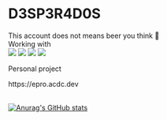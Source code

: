 # D3SP3R4D0S

<aside>
This account does not means beer you think 🍺
</aside>

<div>
Working with
</div>

<div>
<img src="https://img.shields.io/badge/python-3776AB?style=flat&logo=python&logoColor=white"> 
<img src="https://img.shields.io/badge/Node.js-339933?style=flat&logo=Node-dot-js&logoColor=white"/> 
<img src="https://img.shields.io/badge/mysql-4479A1?style=flat&logo=mysql&logoColor=white">
<img src="https://img.shields.io/badge/bootstrap-7952B3?style=flat&logo=bootstrap&logoColor=white">
</div>

Personal project
<div>
https://epro.acdc.dev
</div>

</BR>

[![Anurag's GitHub stats](https://github-readme-stats.vercel.app/api?username=D3SP3R4D0S&theme=react)](https://github.com/anuraghazra/github-readme-stats)
